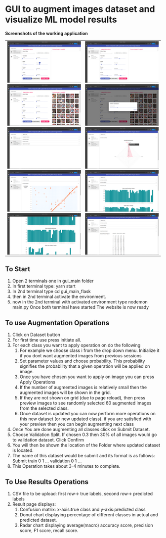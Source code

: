 # GUI to augment images dataset and visualize ML model results

**Screenshots of the working application**
<table>
    <tr>
        <td><img src="/screenshots/screenshot (1).png" alt="1" style="display: block; margin: auto;"></td>
        <td><img src="/screenshots/screenshot (2).png" alt="2" style="display: block; margin: auto;"></td>
    </tr>
    <tr>
        <td><img src="/screenshots/screenshot (3).png" alt="3" style="display: block; margin: auto;"></td>
        <td><img src="/screenshots/screenshot (4).png" alt="4" style="display: block; margin: auto;"></td>
    </tr>
    <tr>
        <td><img src="/screenshots/screenshot (5).png" alt="5" style="display: block; margin: auto;"></td>
        <td><img src="/screenshots/screenshot (6).png" alt="6" style="display: block; margin: auto;"></td>
    </tr>
    <tr>
        <td><img src="/screenshots/screenshot (7).png" alt="7" style="display: block; margin: auto;"></td>
        <td><img src="/screenshots/screenshot (8).png" alt="8" style="display: block; margin: auto;"></td>
    </tr>
    <tr>
        <td><img src="/screenshots/screenshot (9).png" alt="9" style="display: block; margin: auto;"></td>
        <td><img src="/screenshots/screenshot (10).png" alt="10" style="display: block; margin: auto;"></td>
    </tr>
</table>

## To Start
1. Open 2 terminals one in gui_main folder
2. In first terminal type: yarn start
3. In 2nd terminal type cd gui_main_flask
4. then in 2nd terminal activate the environment.
5. now in the 2nd terminal with activated environment type nodemon main.py
    Once both terminal have started The website is now ready

## To use Augmentation Operations
1. Click on Dataset button
2. For first time use press initiate all.
3. For each class you want to apply operation on do the following
    1. For example we choose class i from the drop down menu. Initialize it if you dont want augmented images from previous sessions
    2. Set parameter values and choose probability. This probability signifies the probability that a given operation will be applied  on image.
    3. Once you have chosen you want to apply on image you can press Apply Operations
    4. If the number of augmented images is relatively small then the augmented images will be shown in the grid.
    5. If they are not shown on grid (due to page reload), then press preview images to see randomly selected 60 augmented images from the selected class.
    6. Once dataset is updated you can now perform more operations on this new dataset (or new updated class). if you are satisfied with your preview then you can begin augmenting next class
4. Once You are done augmenting all classes click on Submit Dataset.
5. Choose Validation Split. If chosen 0.3 then 30% of all images would go to validation dataset. Click Confirm
6. You will then be shown the location of the Folder where updated dataset is located.
7. The name of this dataset would be submit and its format is as follows:
    Submit
        train
        0
        1
        ...
        validation
        0
        1
        ...
8. This Operation takes about 3-4 minutes to complete.

## To Use Results Operations
1. CSV file to be upload: first row-> true labels, second row-> predicted labels
2. Result page displays:
    1. Confusion matrix: x-axis:true class and y-axis:predicted class
    2. Donut chart displaying percentage of different classes in actual and predicted dataset.
    3. Radar chart displaying average(macro) accuracy score, precision score, F1 score, recall score.
